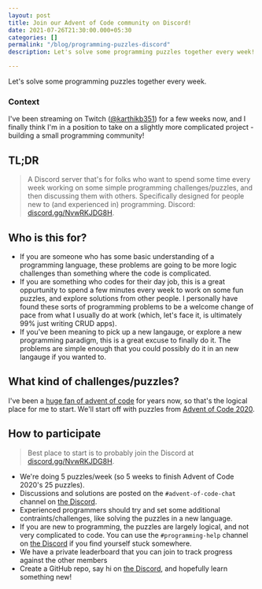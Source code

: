 ```yaml
---
layout: post
title: Join our Advent of Code community on Discord!
date: 2021-07-26T21:30:00.000+05:30
categories: []
permalink: "/blog/programming-puzzles-discord"
description: Let's solve some programming puzzles together every week!

---
```

Let's solve some programming puzzles together every week.

### Context

I've been streaming on Twitch ([@karthikb351](https://twitter.com/karthikb351)) for a few weeks now, and I finally think I'm in a position to take on a slightly more complicated project - building a small programming community!

## TL;DR

> A Discord server that's for folks who want to spend some time every week working on some simple programming challenges/puzzles, and then discussing them with others. Specifically designed for people new to (and experienced in) programming. Discord: [discord.gg/NvwRKJDG8H](https://discord.gg/NvwRKJDG8H).

## Who is this for?

* If you are someone who has some basic understanding of a programming language, these problems are going to be more logic challenges than something where the code is complicated.
* If you are something who codes for their day job, this is a great oppurtunity to spend a few minutes every week to work on some fun puzzles, and explore solutions from other people. I personally have found these sorts of programming problems to be a welcome change of pace from what I usually do at work (which, let's face it, is ultimately 99% just writing  CRUD apps).
* If you've been meaning to pick up a new langauge, or explore a new programming paradigm, this is a great excuse to finally do it. The problems are simple enough that you could possibly do it in an new langauge if you wanted to.

## What kind of challenges/puzzles?

I've been a [huge fan of advent of code](https://karthikbalakrishnan.com/blog/how-advent-of-code-made-me-love-competitive-programming-again) for years now, so that's the logical place for me to start. We'll start off with puzzles from [Advent of Code 2020](https://adventofcode.com/2020).

## How to participate

> Best place to start is to probably join the Discord at [discord.gg/NvwRKJDG8H](https://discord.gg/NvwRKJDG8H).

* We're doing 5 puzzles/week (so 5 weeks to finish Advent of Code 2020's 25 puzzles).
* Discussions and solutions are posted on the `#advent-of-code-chat` channel on [the Discord](https://discord.gg/NvwRKJDG8H).
* Experienced programmers should try and set some additional contraints/challenges, like solving the puzzles in a new language.
* If you are new to programming, the puzzles are largely logical, and not very complicated to code. You can use the `#programming-help` channel on [the Discord](https://discord.gg/NvwRKJDG8H) if you find yourself stuck somewhere.
* We have a private leaderboard that you can join to track progress against the other members
* Create a GitHub repo, say hi on [the Discord](https://discord.gg/NvwRKJDG8H), and hopefully learn something new!
